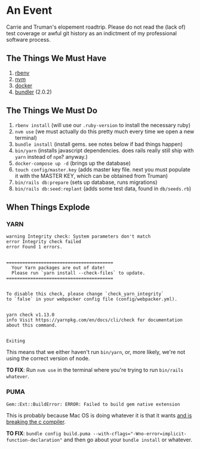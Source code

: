 # An Event

Carrie and Truman's elopement roadtrip.  Please do not read the (lack of) test coverage or awful git history as an indictment of my professional software process.

## The Things We Must Have

1. [rbenv](https://github.com/rbenv/rbenv)
2. [nvm](https://github.com/nvm-sh/nvm)
3. [docker](https://www.docker.com/products/docker-desktop)
4. [bundler](https://bundler.io/) (2.0.2)

## The Things We Must Do

1. `rbenv install` (will use our `.ruby-version` to install the necessary ruby)
2. `nvm use` (we must actually do this pretty much every time we open a new terminal)
3. `bundle install` (install gems.  see notes below if bad things happen)
4. `bin/yarn` (installs javascript dependencies.  does rails really still ship with `yarn` instead of `npm`?  anyway.)
5. `docker-compose up -d` (brings up the database)
6. `touch config/master.key` (adds master key file. next you must populate it with the MASTER KEY, which can be obtained from Truman)
7. `bin/rails db:prepare` (sets up database, runs migrations)
8. `bin/rails db:seed:replant` (adds some test data, found in `db/seeds.rb`)

## When Things Explode

### YARN

```
warning Integrity check: System parameters don't match
error Integrity check failed
error Found 1 errors.


========================================
  Your Yarn packages are out of date!
  Please run `yarn install --check-files` to update.
========================================


To disable this check, please change `check_yarn_integrity`
to `false` in your webpacker config file (config/webpacker.yml).


yarn check v1.13.0
info Visit https://yarnpkg.com/en/docs/cli/check for documentation about this command.


Exiting
```

This means that we either haven't run `bin/yarn`, or, more likely, we're not using the correct version of node.

**TO FIX**:  Run `nvm use` in the terminal where you're trying to run `bin/rails whatever`.

### PUMA

`Gem::Ext::BuildError: ERROR: Failed to build gem native extension`

This is probably because Mac OS is doing whatever it is that it wants [and is breaking the c compiler](https://stackoverflow.com/a/63201544).

**TO FIX**: `bundle config build.puma --with-cflags="-Wno-error=implicit-function-declaration"` and then go about your `bundle install` or whatever.
